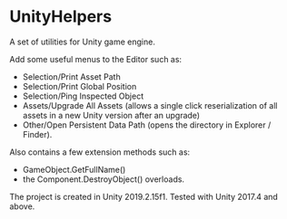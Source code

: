 # UnityHelpers
A set of utilities for Unity game engine.

Add some useful menus to the Editor such as:

- Selection/Print Asset Path
- Selection/Print Global Position
- Selection/Ping Inspected Object
- Assets/Upgrade All Assets (allows a single click reserialization of all assets in a new Unity version after an upgrade)
- Other/Open Persistent Data Path (opens the directory in Explorer / Finder).

Also contains a few extension methods such as:
- GameObject.GetFullName()
- the Component.DestroyObject() overloads.

The project is created in Unity 2019.2.15f1. Tested with Unity 2017.4 and above.
